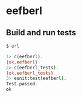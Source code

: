 # eefberl

## Build and run tests

``` bash
$ erl

1> c(eefberl).
{ok,eefberl}
2> c(eefberl_tests).
{ok,eefberl_tests}
3> eunit:test(eefberl).
Test passed.
ok
```
